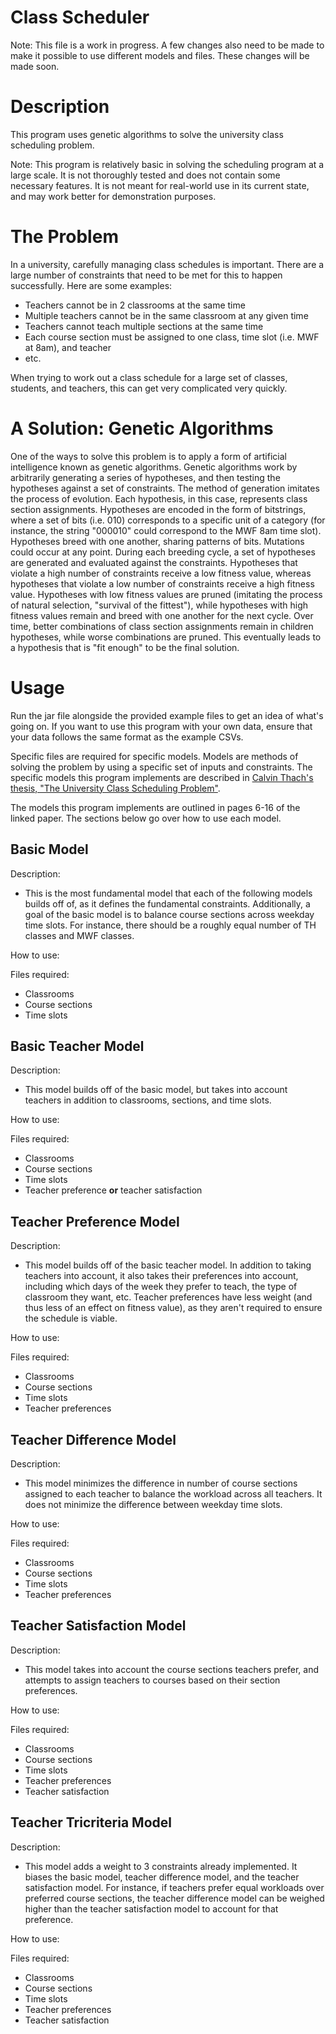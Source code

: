 # Class Scheduler

Note: This file is a work in progress. A few changes also need to be made to make it possible to use different models and files. These changes will be made soon.

# Description

This program uses genetic algorithms to solve the university class scheduling problem.

Note: This program is relatively basic in solving the scheduling program at a large scale. It is not thoroughly tested and does not contain some necessary features. It is not meant for real-world use in its current state, and may work better for demonstration purposes. 

# The Problem

In a university, carefully managing class schedules is important. There are a large number of constraints that need to be met for this to happen successfully. Here are some examples:

* Teachers cannot be in 2 classrooms at the same time
* Multiple teachers cannot be in the same classroom at any given time
* Teachers cannot teach multiple sections at the same time
* Each course section must be assigned to one class, time slot (i.e. MWF at 8am), and teacher
* etc.

When trying to work out a class schedule for a large set of classes, students, and teachers, this can get very complicated very quickly.

# A Solution: Genetic Algorithms

One of the ways to solve this problem is to apply a form of artificial intelligence known as genetic algorithms. Genetic algorithms work by arbitrarily generating a series of hypotheses, and then testing the hypotheses against a set of constraints. The method of generation imitates the process of evolution. Each hypothesis, in this case, represents class section assignments. Hypotheses are encoded in the form of bitstrings, where a set of bits (i.e. 010) corresponds to a specific unit of a category (for instance, the string "000010" could correspond to the MWF 8am time slot). Hypotheses breed with one another, sharing patterns of bits. Mutations could occur at any point. During each breeding cycle, a set of hypotheses are generated and evaluated against the constraints. Hypotheses that violate a high number of constraints receive a low fitness value, whereas hypotheses that violate a low number of constraints receive a high fitness value. Hypotheses with low fitness values are pruned (imitating the process of natural selection, "survival of the fittest"), while hypotheses with high fitness values remain and breed with one another for the next cycle. Over time, better combinations of class section assignments remain in children hypotheses, while worse combinations are pruned. This eventually leads to a hypothesis that is "fit enough" to be the final solution.

# Usage

Run the jar file alongside the provided example files to get an idea of what's going on. If you want to use this program with your own data, ensure that your data follows the same format as the example CSVs.

Specific files are required for specific models. Models are methods of solving the problem by using a specific set of inputs and constraints. The specific models this program implements are described in [Calvin Thach's thesis, "The University Class Scheduling Problem"](https://scholarworks.calstate.edu/concern/theses/v979v493k).

The models this program implements are outlined in pages 6-16 of the linked paper. The sections below go over how to use each model.


## Basic Model

Description:
* This is the most fundamental model that each of the following models builds off of, as it defines the fundamental constraints. Additionally, a goal of the basic model is to balance course sections across weekday time slots. For instance, there should be a roughly equal number of TH classes and MWF classes.

How to use:

Files required:
* Classrooms
* Course sections
* Time slots

## Basic Teacher Model

Description:

* This model builds off of the basic model, but takes into account teachers in addition to classrooms, sections, and time slots. 

How to use:

Files required: 
* Classrooms
* Course sections
* Time slots
* Teacher preference **or** teacher satisfaction

## Teacher Preference Model

Description:

* This model builds off of the basic teacher model. In addition to taking teachers into account, it also takes their preferences into account, including which days of the week they prefer to teach, the type of classroom they want, etc. Teacher preferences have less weight (and thus less of an effect on fitness value), as they aren't required to ensure the schedule is viable.

How to use:

Files required:
* Classrooms
* Course sections
* Time slots
* Teacher preferences

## Teacher Difference Model

Description:

* This model minimizes the difference in number of course sections assigned to each teacher to balance the workload across all teachers. It does not minimize the difference between weekday time slots.

How to use:

Files required: 
* Classrooms
* Course sections
* Time slots
* Teacher preferences

## Teacher Satisfaction Model

Description:

* This model takes into account the course sections teachers prefer, and attempts to assign teachers to courses based on their section preferences.

How to use:

Files required: 
* Classrooms
* Course sections
* Time slots
* Teacher preferences
* Teacher satisfaction

## Teacher Tricriteria Model

Description:

* This model adds a weight to 3 constraints already implemented. It biases the basic model, teacher difference model, and the teacher satisfaction model. For instance, if teachers prefer equal workloads over preferred course sections, the teacher difference model can be weighed higher than the teacher satisfaction model to account for that preference.

How to use:

Files required: 

* Classrooms
* Course sections
* Time slots
* Teacher preferences
* Teacher satisfaction